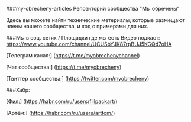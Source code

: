 ###my-obrecheny-articles
Репозиторий сообщества "Мы обречены"

Здесь вы можете найти технические метериалы, которые размещают члены нашего сообщества, и код с примерами для них.

###Мы в соц. сетях / Площадки где мы есть
Видео подкаст: https://www.youtube.com/channel/UCUSbYJK87rpBUJ5KGQd7oHA

[Телеграм канал:] (https://t.me/myobrechenychannel)

[Чат сообщества:] (https://t.me/myobrecheny)

[Твиттер сообщества:] (https://twitter.com/myobrecheny)

###Хабр:

[Фил:] (https://habr.com/ru/users/fillpackart/)

[Артём:] (https://habr.com/ru/users/arttom/)
